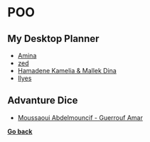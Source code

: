 ﻿# POO
## My Desktop Planner
- [Amina](./MydesktopPlanner22-23/Amina/README.md)
- [zed](./MydesktopPlanner22-23/zed/README.md)
- [Hamadene Kamelia & Mallek Dina](./MydesktopPlanner22-23/Hamadene_Kamelia-Mallek_Dina/README.md)
- [Ilyes](./MydesktopPlanner22-23/Ilyes/README.md)
##  Advanture Dice
- [Moussaoui Abdelmouncif - Guerrouf Amar](./Advanture%20Dice%202021-2022/Moussaoui%20Abdelmouncif%20&%20Guerrouf%20Amar/README.md)

**[Go back](../2CP.md)**
